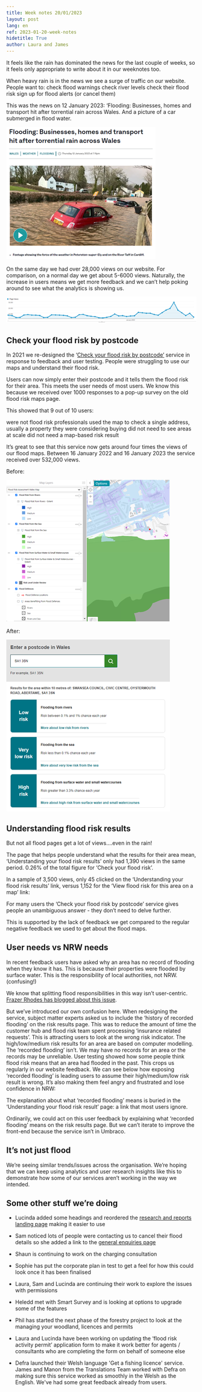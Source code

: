 ```yaml
---
title: Week notes 20/01/2023
layout: post
lang: en
ref: 2023-01-20-week-notes
hidetitle: True
author: Laura and James
---
```


It feels like the rain has dominated the news for the last couple of weeks, so it feels only appropriate to write about it in our weeknotes too.

When heavy rain is in the news we see a surge of traffic on our website. People want to:
check flood warnings
check river levels
check their flood risk
sign up for flood alerts (or cancel them)

This was the news on 12 January 2023: ‘Flooding: Businesses, homes and transport hit after torrential rain across Wales. And a picture of a car submerged in flood water.

![alt text](https://github.com/nrw-digital/week-notes/blob/main/images/Flood%20news%20story.png?raw=true)

On the same day we had over 28,000 views on our website. For comparison, on a normal day we get about 5-6000 views. Naturally, the increase in users means we get more feedback and we can’t help poking around to see what the analytics is showing us.

![alt text](https://github.com/nrw-digital/week-notes/blob/main/images/Flood%20analytics.png?raw=true)

## Check your flood risk by postcode

In 2021 we re-designed the ‘[Check your flood risk by postcode’](https://naturalresources.wales/flooding/check-your-flood-risk-by-postcode/?lang=en) service in response to feedback and user testing. People were struggling to use our maps and understand their flood risk.

Users can now simply enter their postcode and it tells them the flood risk for their area. This meets the user needs of most users. We know this because we received over 1000 responses to a pop-up survey on the old flood risk maps page.

This showed that 9 out of 10 users: 

were not flood risk professionals
used the map to check a single address, usually a property they were considering buying
did not need to see areas at scale
did not need a map-based risk result

It’s great to see that this service now gets around four times the views of our flood maps. Between 16 January 2022 and 16 January 2023 the service received over 532,000 views. 

Before:

![alt text](https://github.com/nrw-digital/week-notes/blob/main/images/Flood%20map%20before.png?raw=true)


After:

![alt text](https://github.com/nrw-digital/week-notes/blob/main/images/Flood%20map%20after.png?raw=true)

## Understanding flood risk results 

But not all flood pages get a lot of views….even in the rain! 

The page that helps people understand what the results for their area mean, ‘Understanding your flood risk results’ only had 1,390 views in the same period. 0.26% of the total figure for ‘Check your flood risk’. 

In a sample of 3,500 views, only 45 clicked on the ‘Understanding your flood risk results’ link, versus 1,152 for the ‘View flood risk for this area on a map’ link:

For many users the ‘Check your flood risk by postcode’ service gives people an unambiguous answer -  they don’t need to delve further. 

This is supported by the lack of feedback we get compared to the regular negative feedback we used to get about the flood maps. 

## User needs vs NRW needs

In recent feedback users have asked why an area has no record of flooding when they know it has. This is because their properties were flooded by surface water. This is the responsibility of local authorities, not NRW. (confusing!)

We know that splitting flood responsibilities in this way isn’t user-centric. [Frazer Rhodes has blogged about this issue](https://medium.com/@frazer_HX/surfacing-the-issues-flood-warnings-for-that-other-type-of-flood-risk-55503597e867). 

But we’ve introduced our own confusion here. When redesigning the service, subject matter experts asked us to include the ‘history of recorded flooding’ on the risk results page. This was to reduce the amount of time the customer hub and flood risk team spent processing ‘insurance related requests’. 
This is attracting users to look at the wrong risk indicator. The high/low/medium risk results for an area are based on computer modelling. The ‘recorded flooding’ isn’t. We may have no records for an area or the records may be unreliable. 
User testing showed how some people think flood risk means that an area had flooded in the past. This crops us regularly in our website feedback. We can see below how exposing ‘recorded flooding’ is leading users to assume their high/medium/low risk result is wrong. It’s also making them feel angry and frustrated and lose confidence in NRW:

The explanation about what  ‘recorded flooding’ means is buried in the ‘Understanding your flood risk result’ page: a link that most users ignore. 

Ordinarily, we could act on this user feedback  by  explaining what ‘recorded flooding’ means  on the risk results page. But we can’t iterate to improve the front-end because the service isn’t in Umbraco. 

## It’s not just flood

We’re seeing similar trends/issues across the organisation. We’re hoping that we can keep using analytics and user research insights like this to demonstrate how some of our services aren’t working in the way we intended.

## Some other stuff we’re doing

+ Lucinda added some headings and reordered the [research and reports landing page](https://naturalresources.wales/evidence-and-data/research-and-reports/?lang=en) making it easier to use

+ Sam noticed lots of people were contacting us to cancel their flood details so she added a link to the [general enquiries page](https://naturalresources.wales/about-us/contact-us/general-enquiries/?lang=en)

+ Shaun is continuing to work on the charging consultation 

+ Sophie has put the corporate plan in test to get a feel for how this could look once it has been finalised

+ Laura, Sam and Lucinda are continuing their work to explore the issues with permissions 

+ Heledd met with Smart Survey and is looking at options to upgrade some of the features

+ Phil has started the next phase of the forestry project to look at the managing your woodland, licences and permits

+ Laura and Lucinda have been working on updating the ‘flood risk activity permit’ application form to make it work better for agents / consultants who are completing the form on behalf of someone else

+ Defra launched their Welsh language 'Get a fishing licence' service. James and Manon from the Translations Team worked with Defra on making sure this service worked as smoothly in the Welsh as the English. We've had some great feedback already from users.  
